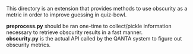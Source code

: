 This directory is an extension that provides methods to use obscurity as a metric in order to improve guessing in quiz-bowl.

**preprocess.py** should be ran one-time to collect/pickle information necessary to retrieve obscurity results in a fast manner.  
**obscurity.py** is the actual API called by the QANTA system to figure out obscurity metrics.

